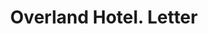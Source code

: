 ---
doi: 10.7916/D8XH135F
date_other: '1890'
date_other_textual: 1890-1899
form: correspondence
genre:
- Letters (correspondence)
name:
- Overland Hotel
object_in_context_url: https://biggert.cul.columbia.edu/items/view/ave_biggert_00144
subject_hierarchical_geographic:
- Boise, Idaho, United States
subject_name:
- Overland Hotel
title: Overland Hotel. Letter
sort_title: Overland Hotel. Letter
call_number: ave_biggert_00144
coordinates:
- 43.61666666666667,-116.2
pid: ave_biggert_00144
identifiers: ave_biggert_00144
thumbnail: https://derivativo-1.library.columbia.edu/iiif/2/ldpd:342972/full/!256,256/0/native.jpg
permalink: /biggert/ave_biggert_00144/
layout: iiif-image-page
---